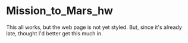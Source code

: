 # Mission_to_Mars_hw

This all works, but the web page is not yet styled. But, since it's already late, thought I'd better get this much in. 

